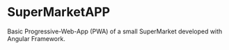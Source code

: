 # SuperMarketAPP
Basic Progressive-Web-App (PWA) of a small SuperMarket developed with Angular Framework.
